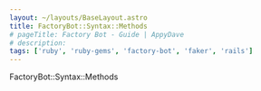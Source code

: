 ```yaml
---
layout: ~/layouts/BaseLayout.astro
title: FactoryBot::Syntax::Methods
# pageTitle: Factory Bot - Guide | AppyDave
# description:
tags: ['ruby', 'ruby-gems', 'factory-bot', 'faker', 'rails']
---
```


FactoryBot::Syntax::Methods
